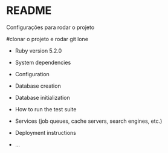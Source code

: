 # README

Configurações para rodar o projeto

#clonar o projeto e rodar git lone

* Ruby version 5.2.0

* System dependencies

* Configuration

* Database creation

* Database initialization

* How to run the test suite

* Services (job queues, cache servers, search engines, etc.)

* Deployment instructions

* ...
